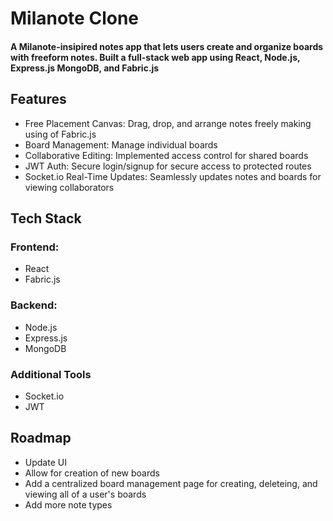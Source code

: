 # Milanote Clone

#### A Milanote-insipired notes app that lets users create and organize boards with freeform notes. Built a full-stack web app using React, Node.js, Express.js MongoDB, and Fabric.js


## Features
- Free Placement Canvas: Drag, drop, and arrange notes freely making using of Fabric.js
- Board Management: Manage individual boards
- Collaborative Editing: Implemented access control for shared boards
- JWT Auth: Secure login/signup for secure access to protected routes
- Socket.io Real-Time Updates: Seamlessly updates notes and boards for viewing collaborators

## Tech Stack
### Frontend:
- React
- Fabric.js
### Backend:
- Node.js
- Express.js
- MongoDB
### Additional Tools
- Socket.io
- JWT

## Roadmap
- Update UI
- Allow for creation of new boards
- Add a centralized board management page for creating, deleteing, and viewing all of a user's boards
- Add more note types

